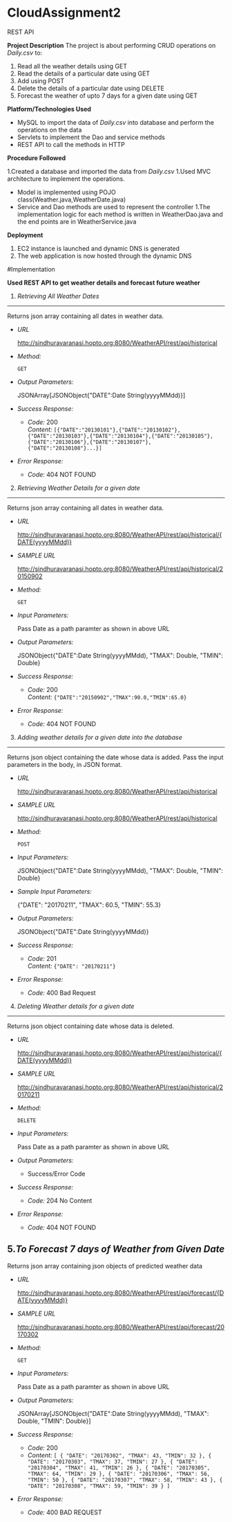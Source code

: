 # CloudAssignment2
REST API

**Project Description**
The project is about performing CRUD operations on *Daily.csv* to:

1. Read all the weather details using GET 
1. Read the details of a particular date using GET
1. Add using POST
1. Delete the details of a particular date using DELETE
1. Forecast the weather of upto 7 days for a given date using GET

**Platform/Technologies Used**
* MySQL to import the data of *Daily.csv* into database and perform the operations on the data
* Servlets to implement the Dao and service methods
* REST API to call the methods in HTTP

**Procedure Followed**

1.Created a database and imported the data from *Daily.csv*
1.Used MVC architecture to implement the operations.
  * Model is implemented using POJO class(Weather.java,WeatherDate.java)
  * Service and Dao methods are used to represent the controller
1.The implementation logic for each method is written in WeatherDao.java and the end points are in WeatherService.java


**Deployment**

1. EC2 instance is launched and dynamic DNS is generated
1. The web application is now hosted through the dynamic DNS


#Implementation

**Used REST API to get weather details and forecast future weather**

1. *Retrieving All Weather Dates*
----
  Returns json array containing all dates in weather data.

* *URL*

  http://sindhuravaranasi.hopto.org:8080/WeatherAPI/rest/api/historical

* *Method:*

  `GET`
  
* *Output Parameters:*

  JSONArray[JSONObject{"DATE":Date String(yyyyMMdd)}]
  
* *Success Response:*

  * *Code:* 200 <br />
    *Content:* `[{"DATE":"20130101"},{"DATE":"20130102"},{"DATE":"20130103"},{"DATE":"20130104"},{"DATE":"20130105"},{"DATE":"20130106"},{"DATE":"20130107"},{"DATE":"20130108"}...}]`
 
* *Error Response:*

  * *Code:* 404 NOT FOUND <br />
  

2. *Retrieving Weather Details for a given date*
----
  Returns json array containing all dates in weather data.

* *URL*

  http://sindhuravaranasi.hopto.org:8080/WeatherAPI/rest/api/historical/{DATE(yyyyMMdd)}
  
* *SAMPLE URL*

  http://sindhuravaranasi.hopto.org:8080/WeatherAPI/rest/api/historical/20150902

* *Method:*

  `GET`

* *Input Parameters:*

  Pass Date as a path paramter as shown in above URL
  
* *Output Parameters:*

  JSONObject{"DATE":Date String(yyyyMMdd), "TMAX": Double, "TMIN": Double}
  
* *Success Response:*

  * *Code:* 200 <br />
    *Content:* `{"DATE":"20150902","TMAX":90.0,"TMIN":65.0}`
 
* *Error Response:*

  * *Code:* 404 NOT FOUND <br />
  
3. *Adding weather details for a given date into the database*
----
  Returns json object containing the date whose data is added. Pass the input parameters in the body, in JSON format.

* *URL*

  http://sindhuravaranasi.hopto.org:8080/WeatherAPI/rest/api/historical
  
* *SAMPLE URL*

  http://sindhuravaranasi.hopto.org:8080/WeatherAPI/rest/api/historical

* *Method:*

  `POST`

* *Input Parameters:*

  JSONObject{"DATE":Date String(yyyyMMdd), "TMAX": Double, "TMIN": Double}
  
* *Sample Input Parameters:*

  {"DATE": "20170211", "TMAX": 60.5, "TMIN": 55.3}  
  
* *Output Parameters:*

  JSONObject{"DATE":Date String(yyyyMMdd)}
  
* *Success Response:*

  * *Code:* 201 <br />
    *Content:* `{"DATE": "20170211"}`
 
* *Error Response:*

  * *Code:* 400 Bad Request <br />
  
    
4. *Deleting Weather details for a given date*
----
  Returns json object containing date whose data is deleted.

* *URL*

  http://sindhuravaranasi.hopto.org:8080/WeatherAPI/rest/api/historical/{DATE(yyyyMMdd)}
  
* *SAMPLE URL*

  http://sindhuravaranasi.hopto.org:8080/WeatherAPI/rest/api/historical/20170211

* *Method:*

  `DELETE`

* *Input Parameters:*

  Pass Date as a path paramter as shown in above URL
  
* *Output Parameters:*

  * Success/Error Code
  
* *Success Response:*

  * *Code:* 204 No Content <br />
  
 
* *Error Response:*

  * *Code:* 404 NOT FOUND <br />
  
  
5.*To Forecast 7 days of Weather from Given Date*
----
  Returns json array containing json objects of predicted weather data

* *URL*

  http://sindhuravaranasi.hopto.org:8080/WeatherAPI/rest/api/forecast/{DATE(yyyyMMdd)}
  
* *SAMPLE URL*

  http://sindhuravaranasi.hopto.org:8080/WeatherAPI/rest/api/forecast/20170302

* *Method:*

  `GET`

* *Input Parameters:*

  Pass Date as a path paramter as shown in above URL
  
* *Output Parameters:*

  JSONArray[JSONObject{"DATE":Date String(yyyyMMdd), "TMAX": Double, "TMIN": Double}]
  
* *Success Response:*

  * *Code:* 200 <br />
  * *Content:* `[
  {
    "DATE": "20170302",
    "TMAX": 43,
    "TMIN": 32
  },
  {
    "DATE": "20170303",
    "TMAX": 37,
    "TMIN": 27
  },
  {
    "DATE": "20170304",
    "TMAX": 41,
    "TMIN": 26
  },
  {
    "DATE": "20170305",
    "TMAX": 64,
    "TMIN": 29
  },
  {
    "DATE": "20170306",
    "TMAX": 56,
    "TMIN": 50
  },
  {
    "DATE": "20170307",
    "TMAX": 58,
    "TMIN": 43
  },
  {
    "DATE": "20170308",
    "TMAX": 59,
    "TMIN": 39
  }
]`
 
* *Error Response:*

  * *Code:* 400 BAD REQUEST <br />


